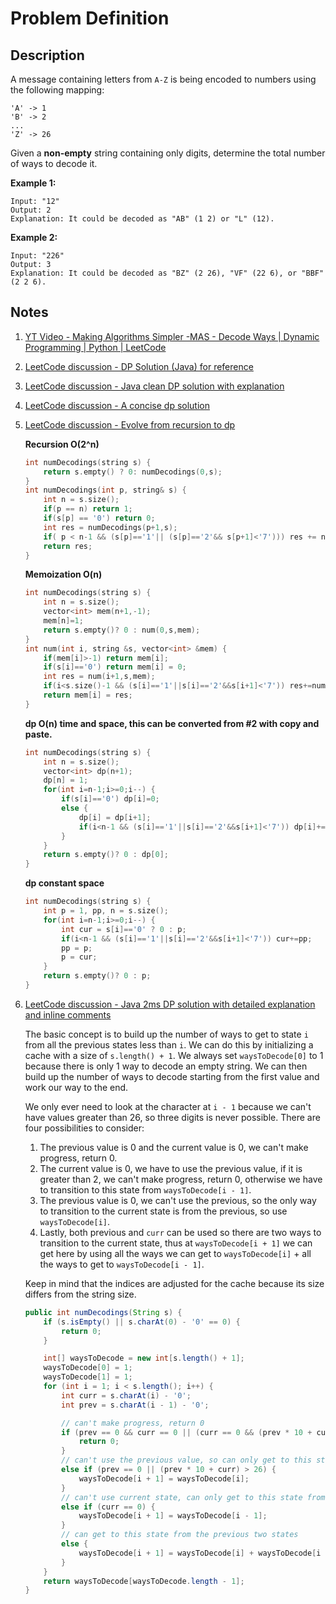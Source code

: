 # Problem Definition

## Description

A message containing letters from `A-Z` is being encoded to numbers using the following mapping:

```plaintext
'A' -> 1
'B' -> 2
...
'Z' -> 26
```

Given a **non-empty** string containing only digits, determine the total number of ways to decode it.

**Example 1:**

```plaintext
Input: "12"
Output: 2
Explanation: It could be decoded as "AB" (1 2) or "L" (12).
```

**Example 2:**

```plaintext
Input: "226"
Output: 3
Explanation: It could be decoded as "BZ" (2 26), "VF" (22 6), or "BBF" (2 2 6).
```

## Notes

1. [YT Video - Making Algorithms Simpler -MAS - Decode Ways | Dynamic Programming | Python | LeetCode](https://www.youtube.com/watch?v=Q12LpfsUweU)
1. [LeetCode discussion - DP Solution (Java) for reference](https://leetcode.com/explore/interview/card/google/64/dynamic-programming-4/334/discuss/30357/DP-Solution-(Java)-for-reference)
1. [LeetCode discussion - Java clean DP solution with explanation](https://leetcode.com/explore/interview/card/google/64/dynamic-programming-4/334/discuss/30358/Java-clean-DP-solution-with-explanation)
1. [LeetCode discussion - A concise dp solution](https://leetcode.com/explore/interview/card/google/64/dynamic-programming-4/334/discuss/30384/A-concise-dp-solution)
1. [LeetCode discussion - Evolve from recursion to dp](https://leetcode.com/explore/interview/card/google/64/dynamic-programming-4/334/discuss/30451/Evolve-from-recursion-to-dp)

    **Recursion O(2^n)**

    ```c++
    int numDecodings(string s) {
        return s.empty() ? 0: numDecodings(0,s);
    }
    int numDecodings(int p, string& s) {
        int n = s.size();
        if(p == n) return 1;
        if(s[p] == '0') return 0;
        int res = numDecodings(p+1,s);
        if( p < n-1 && (s[p]=='1'|| (s[p]=='2'&& s[p+1]<'7'))) res += numDecodings(p+2,s);
        return res;
    }
    ```

    **Memoization O(n)**

    ```c++
    int numDecodings(string s) {
        int n = s.size();
        vector<int> mem(n+1,-1);
        mem[n]=1;
        return s.empty()? 0 : num(0,s,mem);
    }
    int num(int i, string &s, vector<int> &mem) {
        if(mem[i]>-1) return mem[i];
        if(s[i]=='0') return mem[i] = 0;
        int res = num(i+1,s,mem);
        if(i<s.size()-1 && (s[i]=='1'||s[i]=='2'&&s[i+1]<'7')) res+=num(i+2,s,mem);
        return mem[i] = res;
    }
     ```

    **dp O(n) time and space, this can be converted from #2 with copy and paste.**

    ```c++
    int numDecodings(string s) {
        int n = s.size();
        vector<int> dp(n+1);
        dp[n] = 1;
        for(int i=n-1;i>=0;i--) {
            if(s[i]=='0') dp[i]=0;
            else {
                dp[i] = dp[i+1];
                if(i<n-1 && (s[i]=='1'||s[i]=='2'&&s[i+1]<'7')) dp[i]+=dp[i+2];
            }
        }
        return s.empty()? 0 : dp[0];
    }
    ```

    **dp constant space**

    ```c++
    int numDecodings(string s) {
        int p = 1, pp, n = s.size();
        for(int i=n-1;i>=0;i--) {
            int cur = s[i]=='0' ? 0 : p;
            if(i<n-1 && (s[i]=='1'||s[i]=='2'&&s[i+1]<'7')) cur+=pp;
            pp = p;
            p = cur;
        }
        return s.empty()? 0 : p;
    }
    ```

1. [LeetCode discussion - Java 2ms DP solution with detailed explanation and inline comments](https://leetcode.com/explore/interview/card/google/64/dynamic-programming-4/334/discuss/30522/Java-2ms-DP-solution-with-detailed-explanation-and-inline-comments)

    The basic concept is to build up the number of ways to get to state `i` from all the previous states less than `i`. We can do this by initializing a cache with a size of `s.length() + 1`. We always set `waysToDecode[0]` to 1 because there is only 1 way to decode an empty string. We can then build up the number of ways to decode starting from the first value and work our way to the end.

    We only ever need to look at the character at `i - 1` because we can't have values greater than 26, so three digits is never possible. There are four possibilities to consider:

    1. The previous value is 0 and the current value is 0, we can't make progress, return 0.
    2. The current value is 0, we have to use the previous value, if it is greater than 2, we can't make progress, return 0, otherwise we have to transition to this state from `waysToDecode[i - 1]`.
    3. The previous value is 0, we can't use the previous, so the only way to transition to the current state is from the previous, so use `waysToDecode[i]`.
    4. Lastly, both previous and `curr` can be used so there are two ways to transition to the current state, thus at `waysToDecode[i + 1]` we can get here by using all the ways we can get to `waysToDecode[i]` + all the ways to get to `waysToDecode[i - 1]`.

    Keep in mind that the indices are adjusted for the cache because its size differs from the string size.

    ```java
    public int numDecodings(String s) {
        if (s.isEmpty() || s.charAt(0) - '0' == 0) {
            return 0;
        }

        int[] waysToDecode = new int[s.length() + 1];
        waysToDecode[0] = 1;
        waysToDecode[1] = 1;
        for (int i = 1; i < s.length(); i++) {
            int curr = s.charAt(i) - '0';
            int prev = s.charAt(i - 1) - '0';

            // can't make progress, return 0
            if (prev == 0 && curr == 0 || (curr == 0 && (prev * 10 + curr > 26))) {
                return 0;
            }
            // can't use the previous value, so can only get to this state from the previous
            else if (prev == 0 || (prev * 10 + curr) > 26) {
                waysToDecode[i + 1] = waysToDecode[i];
            }
            // can't use current state, can only get to this state from i - 1 state
            else if (curr == 0) {
                waysToDecode[i + 1] = waysToDecode[i - 1];
            }
            // can get to this state from the previous two states
            else {
                waysToDecode[i + 1] = waysToDecode[i] + waysToDecode[i - 1];
            }
        }
        return waysToDecode[waysToDecode.length - 1];
    }
    ```